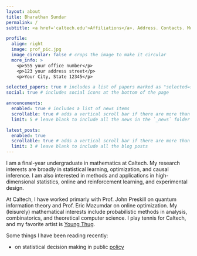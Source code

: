 ```yaml
---
layout: about
title: Bharathan Sundar
permalink: /
subtitle: <a href='caltech.edu'>Affiliations</a>. Address. Contacts. Motto. Etc.

profile:
  align: right
  image: prof_pic.jpg
  image_circular: false # crops the image to make it circular
  more_info: >
    <p>555 your office number</p>
    <p>123 your address street</p>
    <p>Your City, State 12345</p>

selected_papers: true # includes a list of papers marked as "selected={true}"
social: true # includes social icons at the bottom of the page

announcements:
  enabled: true # includes a list of news items
  scrollable: true # adds a vertical scroll bar if there are more than 3 news items
  limit: 5 # leave blank to include all the news in the `_news` folder

latest_posts:
  enabled: true
  scrollable: true # adds a vertical scroll bar if there are more than 3 new posts items
  limit: 3 # leave blank to include all the blog posts
---
```


<!-- Write your biography here. Tell the world about yourself. Link to your favorite [subreddit](http://reddit.com). You can put a picture in, too. The code is already in, just name your picture `prof_pic.jpg` and put it in the `img/` folder.

Put your address / P.O. box / other info right below your picture. You can also disable any of these elements by editing `profile` property of the YAML header of your `_pages/about.md`. Edit `_bibliography/papers.bib` and Jekyll will render your [publications page](/al-folio/publications/) automatically.

Link to your social media connections, too. This theme is set up to use [Font Awesome icons](https://fontawesome.com/) and [Academicons](https://jpswalsh.github.io/academicons/), like the ones below. Add your Facebook, Twitter, LinkedIn, Google Scholar, or just disable all of them. -->

I am a final-year undergraduate in mathematics at Caltech. My research interests are broadly in statistical learning, optimization, and causal inference. I am also interested in methods and applications in high-dimensional statistics, online and reinforcement learning, and experimental design.    

At Caltech, I have worked primarly with Prof. John Preskill on quantum information theory and Prof. Eric Mazumdar on online optimization. My (leisurely) mathematical interests include probabilistic methods in analysis, combinatorics, and theoretical computer science. I play tennis for Caltech, and my favorite artist is [Young Thug](https://en.wikipedia.org/wiki/Young_Thug). 

Some things I have been reading recently:
- on statistical decision making in public [policy](https://arxiv.org/pdf/2501.03457) 
